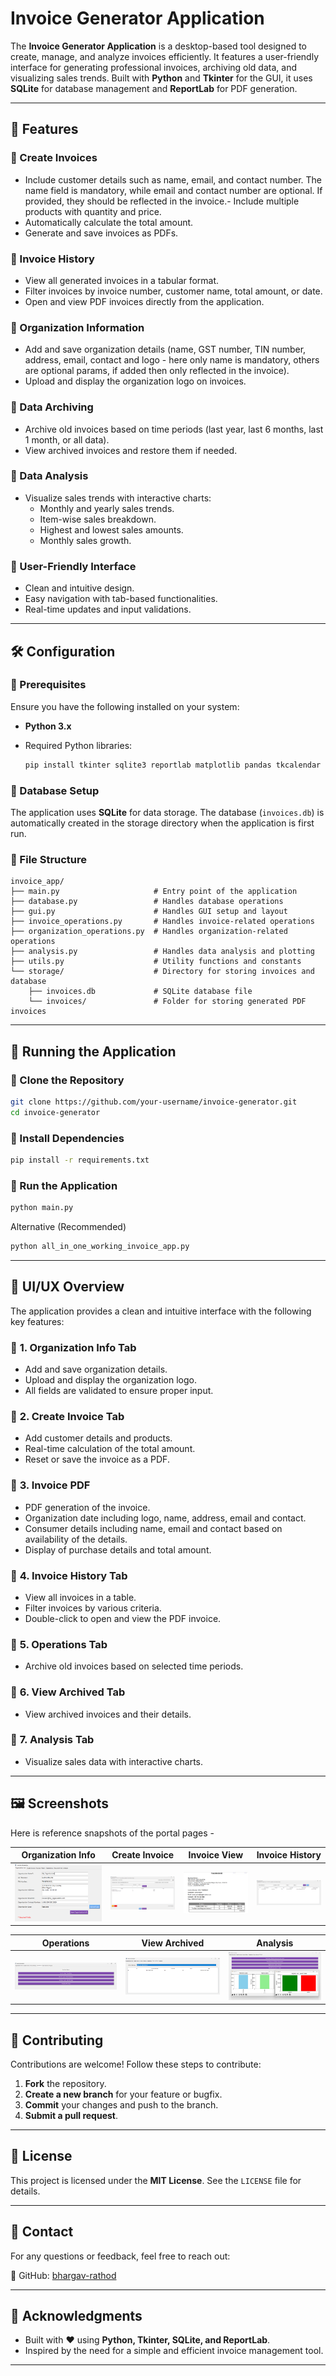 # Invoice Generator Application

The **Invoice Generator Application** is a desktop-based tool designed to create, manage, and analyze invoices efficiently. It features a user-friendly interface for generating professional invoices, archiving old data, and visualizing sales trends. Built with **Python** and **Tkinter** for the GUI, it uses **SQLite** for database management and **ReportLab** for PDF generation.

---

## 📌 Features

### 🔹 Create Invoices
- Include customer details such as name, email, and contact number. The name field is mandatory, while email and contact number are optional. If provided, they should be reflected in the invoice.- Include multiple products with quantity and price.
- Automatically calculate the total amount.
- Generate and save invoices as PDFs.

### 🔹 Invoice History
- View all generated invoices in a tabular format.
- Filter invoices by invoice number, customer name, total amount, or date.
- Open and view PDF invoices directly from the application.

### 🔹 Organization Information
- Add and save organization details (name, GST number, TIN number, address, email, contact and logo - here only name is mandatory, others are optional params, if added then only reflected in the invoice).
- Upload and display the organization logo on invoices.

### 🔹 Data Archiving
- Archive old invoices based on time periods (last year, last 6 months, last 1 month, or all data).
- View archived invoices and restore them if needed.

### 🔹 Data Analysis
- Visualize sales trends with interactive charts:
  - Monthly and yearly sales trends.
  - Item-wise sales breakdown.
  - Highest and lowest sales amounts.
  - Monthly sales growth.

### 🔹 User-Friendly Interface
- Clean and intuitive design.
- Easy navigation with tab-based functionalities.
- Real-time updates and input validations.

---

## 🛠️ Configuration

### 🔹 Prerequisites
Ensure you have the following installed on your system:
- **Python 3.x**
- Required Python libraries:
  
  ```bash
  pip install tkinter sqlite3 reportlab matplotlib pandas tkcalendar
  ```

### 🔹 Database Setup
The application uses **SQLite** for data storage. The database (`invoices.db`) is automatically created in the storage directory when the application is first run.

### 🔹 File Structure
```
invoice_app/
├── main.py                     # Entry point of the application
├── database.py                 # Handles database operations
├── gui.py                      # Handles GUI setup and layout
├── invoice_operations.py       # Handles invoice-related operations
├── organization_operations.py  # Handles organization-related operations
├── analysis.py                 # Handles data analysis and plotting
├── utils.py                    # Utility functions and constants
└── storage/                    # Directory for storing invoices and database
    ├── invoices.db             # SQLite database file
    └── invoices/               # Folder for storing generated PDF invoices
```

---

## 🚀 Running the Application

### 🔹 Clone the Repository
```bash
git clone https://github.com/your-username/invoice-generator.git
cd invoice-generator
```

### 🔹 Install Dependencies
```bash
pip install -r requirements.txt
```

### 🔹 Run the Application
```bash
python main.py
```

Alternative (Recommended)

```bash
python all_in_one_working_invoice_app.py
```

---

## 🎨 UI/UX Overview

The application provides a clean and intuitive interface with the following key features:

### 📌 **1. Organization Info Tab**
- Add and save organization details.
- Upload and display the organization logo.
- All fields are validated to ensure proper input.

### 📌 **2. Create Invoice Tab**
- Add customer details and products.
- Real-time calculation of the total amount.
- Reset or save the invoice as a PDF.

### 📌 **3. Invoice PDF**
- PDF generation of the invoice.
- Organization date including logo, name, address, email and contact.
- Consumer details including name, email and contact based on availability of the details.
- Display of purchase details and total amount.

### 📌 **4. Invoice History Tab**
- View all invoices in a table.
- Filter invoices by various criteria.
- Double-click to open and view the PDF invoice.

### 📌 **5. Operations Tab**
- Archive old invoices based on selected time periods.

### 📌 **6. View Archived Tab**
- View archived invoices and their details.

### 📌 **7. Analysis Tab**
- Visualize sales data with interactive charts.

---

## 🖼️ Screenshots
Here is reference snapshots of the portal pages - 

| Organization Info | Create Invoice | Invoice View | Invoice History |
|------------------|---------------|-----------------|-----------------|
| ![Org Info](screenshots/org_info.png) | ![Create Invoice](screenshots/create_invoice.png) | ![Create Invoice](screenshots/invoice_view.png) | ![Invoice History](screenshots/invoice_history.png) |

| Operations | View Archived | Analysis |
|-----------|--------------|---------|
| ![Operations](screenshots/operations.png) | ![View Archived](screenshots/view_archived.png) | ![Analysis](screenshots/analysis.png) |

---

## 🤝 Contributing

Contributions are welcome! Follow these steps to contribute:

1. **Fork** the repository.
2. **Create a new branch** for your feature or bugfix.
3. **Commit** your changes and push to the branch.
4. **Submit a pull request**.

---

## 📜 License
This project is licensed under the **MIT License**. See the `LICENSE` file for details.

---

## 📧 Contact
For any questions or feedback, feel free to reach out:

🔗 GitHub: [bhargav-rathod](https://github.com/bhargav-rathod)

---

## 🙌 Acknowledgments
- Built with ❤️ using **Python, Tkinter, SQLite, and ReportLab**.
- Inspired by the need for a simple and efficient invoice management tool.

---
   
